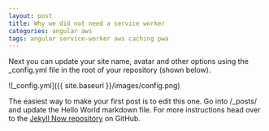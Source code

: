 ```yaml
---
layout: post
title: Why we did not need a service worker
categories: angular aws
tags: angular service-worker aws caching pwa
---
```


Next you can update your site name, avatar and other options using the _config.yml file in the root of your repository (shown below).

![_config.yml]({{ site.baseurl }}/images/config.png)

[comment]: <> ({% gist fb799c2efce3b37321b8541ab7fbd066 console.sql %})

The easiest way to make your first post is to edit this one. Go into /_posts/ and update the Hello World markdown file. For more instructions head over to the [Jekyll Now repository](https://github.com/barryclark/jekyll-now) on GitHub.
